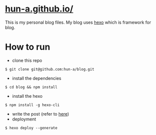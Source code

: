 # [hun-a.github.io/](https://hun-a.github.io/)

This is my personal blog files.
My blog uses [hexo](https://hexo.io/ko/index.html) which is framework for blog.

# How to run

- clone this repo

```
$ git clone git@github.com:hun-a/blog.git
```

- install the dependencies

```
$ cd blog && npm install
```

- install the hexo

```
$ npm install -g hexo-cli
```

- write the post (refer to [here](https://hexo.io/ko/docs/writing.html))
- deployment

```
$ hexo deploy --generate
```
